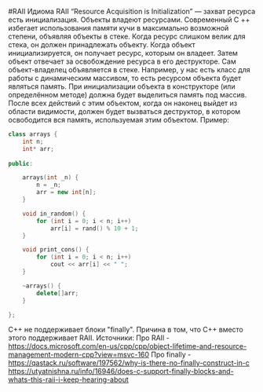 #RAII
Идиома RAII “Resource Acquisition is Initialization” — захват ресурса есть инициализация. Объекты владеют ресурсами.
Современный C ++ избегает использования памяти кучи в максимально возможной степени, объявляя объекты в стеке. Когда ресурс слишком велик для стека, он должен принадлежать объекту. Когда объект инициализируется, он получает ресурс, которым он владеет. Затем объект отвечает за освобождение ресурса в его деструкторе. Сам объект-владелец объявляется в стеке. 
Например, у нас есть класс для работы с динамическим массивом, то есть ресурсом объекта будет являться память. При инициализации объекта в конструкторе (или определённом методе) должна будет выделиться память под массив. После всех действий с этим объектом, когда он наконец выйдет из области видимости, должен будет вызваться деструктор, в котором освободится вся память, используемая этим объектом.
Пример:
```C++
class arrays {
    int n;
    int* arr;
    
public:

    arrays(int _n) {
        n = _n;
        arr = new int[n];
    }

    void in_random() {
        for (int i = 0; i < n; i++)
            arr[i] = rand() % 10 + 1;
    }

    void print_cons() {
        for (int i = 0; i < n; i++)
            cout << arr[i] << " ";
    }

    ~arrays() {
        delete[]arr;
    }

};
```
С++ не поддерживает блоки "finally". Причина в том, что С++ вместо этого поддерживает RAII.
Источники: 
Про RAII - https://docs.microsoft.com/en-us/cpp/cpp/object-lifetime-and-resource-management-modern-cpp?view=msvc-160 
Про finally - https://qastack.ru/software/197562/why-is-there-no-finally-construct-in-c
https://utyatnishna.ru/info/16946/does-c-support-finally-blocks-and-whats-this-raii-i-keep-hearing-about 
